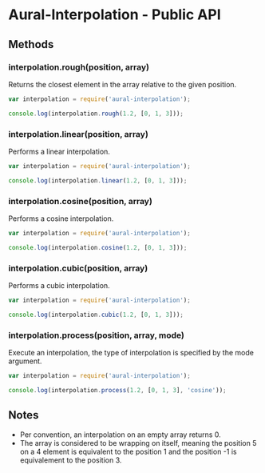 # Aural-Interpolation - Public API

## Methods

### interpolation.rough(position, array)

Returns the closest element in the array relative to the given position.

```js
var interpolation = require('aural-interpolation');

console.log(interpolation.rough(1.2, [0, 1, 3]));
```

### interpolation.linear(position, array)

Performs a linear interpolation.

```js
var interpolation = require('aural-interpolation');

console.log(interpolation.linear(1.2, [0, 1, 3]));
```

### interpolation.cosine(position, array)

Performs a cosine interpolation.

```js
var interpolation = require('aural-interpolation');

console.log(interpolation.cosine(1.2, [0, 1, 3]));
```

### interpolation.cubic(position, array)

Performs a cubic interpolation.

```js
var interpolation = require('aural-interpolation');

console.log(interpolation.cubic(1.2, [0, 1, 3]));
```

### interpolation.process(position, array, mode)

Execute an interpolation, the type of interpolation is specified by the mode argument.

```js
var interpolation = require('aural-interpolation');

console.log(interpolation.process(1.2, [0, 1, 3], 'cosine'));
```

## Notes

* Per convention, an interpolation on an empty array returns 0.
* The array is considered to be wrapping on itself, meaning the position 5 on a 4 element is equivalent to the position 1 and the position -1 is equivalement to the position 3.

